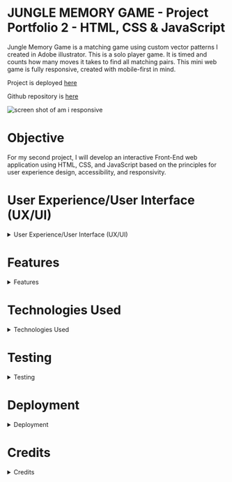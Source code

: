 # JUNGLE MEMORY GAME - Project Portfolio 2  - HTML, CSS & JavaScript

Jungle Memory Game is a matching game using custom vector patterns I created in Adobe illustrator. This is a solo player game. It is timed and counts how many moves it takes to find all matching pairs. This mini web game is fully responsive, created with mobile-first in mind. 

Project is deployed [here](https://chasingash.github.io/P2-Memory-Game/)

Github repository is [here](https://github.com/chasingash/P2-Memory-Game)

![screen shot of am i responsive](https://res.cloudinary.com/dtbdqnrln/image/upload/v1647701492/P2/Screenshot_2022-03-19_at_14.24.46_eobzjq.png)

# Objective

For my second project, I will develop an interactive Front-End web application using HTML, CSS, and JavaScript based on the principles for user experience design, accessibility, and responsivity. 

# User Experience/User Interface (UX/UI)

<details>
  
  <summary>User Experience/User Interface (UX/UI)</summary>

### User Stories
As a user it is important to:

1. Easily navigate the pame.
2. Understand the rules.
3. Understand how to start.
4. Flip cards to play the game.
5. To clearly see images to match.
6. To see how long it takes to complete the game with the timer.
7. To see if they have won.
8.  To play again.
9.  To return to the home page.

##### First Time Visitor Goals
##### Return/frequent Visitor Goals.
##### Website's Owner Goals.

### Design

##### Colour Scheme 
  
##### Typography
##### Wireframes

</details>  

# Features

<details>
  
  <summary>Features</summary>

### Responsive  Website
### Instruction Page 
### Timer
### Customisable Features
### Modal Screen
### Animated Start Button
### Possible Future Features

</details>    
    
      
# Technologies Used
<details>
  <summary>Technologies Used</summary>
  
#### Languages Used

- HTML5
  - CSS
  - Javascript
  
  #### Applications Used
  


  - [Git](https://git-scm.com/) Git was used for version control.
  - [GitHub](https://github.com/) GitHub is used to store the projects code.
  - [Gitpages](https://pages.github.com/) Gitpages are used to deploy the site.
  -  [Balsamiq](https://www.balsamiq.com) was used to create wireframes for this project.
  -  [Google Fonts](https://fonts.google.com/) fonts were downloaded from Google Fonts.
  - [Fontawesome](https://www.fontawesome.com) icons were downloaded from Font Awesome.com.
  - [Chrome Developer Tools](https://developer.chrome.com/docs/devtools/) used for layout and responsive testing.
  - [Wave](https://wave.webaim.org/) used for accessibility testing.
  - [favICO.com](https://convertico.com/favicon/) used for creating favicon.
  - [W3 Validator](https://jigsaw.w3.org/css-validator/) used to test html and css code.
  - [Jshint](https://jshint.com/) used to validate Javascript code.
  - [autoprefixer.github.io](https://autoprefixer.github.io/) used to improve browser compatibility.
  - [Freeconvert.com](https://www.freeconvert.com) was used to convert the background image file to the  webp format.
  - [https://caniuse.com/webp](https://caniuse.com/webp)  used to check compatibility of the webp file format.
  - [color.a11y.com](https://color.a11y.com) used for testing colour contrasts.  
  - [audit.deque.com](https://audit.deque.com) used to check for any accessibility issues.  
  
 
</details>  

# Testing 
<details>
  <summary>Testing</summary>
  
  
#### Lighthouse
#### W3c CSS Validator
#### W3c HTML Validator
#### JSHint
#### WAVE Web Accessibility Evaluation Tool

#### Responsiveness

#### Issues Encountered Building The Game

#### Manual Testing for Bugs

#### Testing game for achievement of User Goals.  

#### Automated Testing

#### Issues Remaining

</details>
    
# Deployment
  <details>
    
  <summary>Deployment</summary>

#### GitHub Pages
#### Forking
#### Cloning 

</details>
    


# Credits
  <details>
  <summary>Credits</summary>
 
  #### Images

  #### Music/Sound 
  
  #### Code/Reference 

  #### Thanks

  </details>







